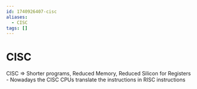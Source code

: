 ```yaml
---
id: 1740926407-cisc
aliases:
  - CISC
tags: []
---
```


# CISC
CISC => Shorter programs, Reduced Memory, Reduced Silicon for Registers
    - Nowadays the CISC CPUs translate the instructions in RISC instructions
